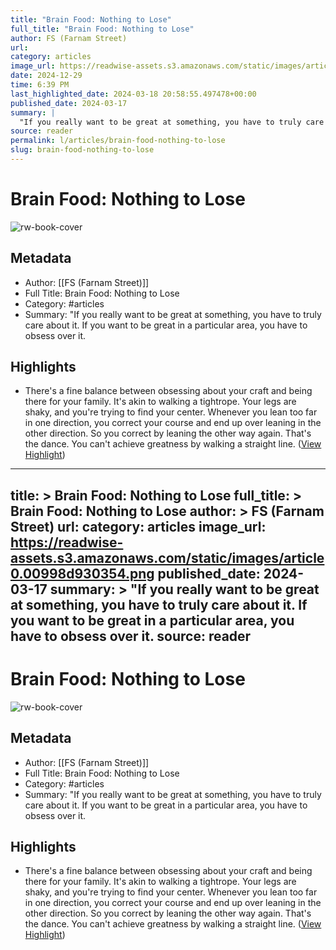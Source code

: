 ```yaml
---
title: "Brain Food: Nothing to Lose"
full_title: "Brain Food: Nothing to Lose"
author: FS (Farnam Street)
url: 
category: articles
image_url: https://readwise-assets.s3.amazonaws.com/static/images/article0.00998d930354.png
date: 2024-12-29
time: 6:39 PM
last_highlighted_date: 2024-03-18 20:58:55.497478+00:00
published_date: 2024-03-17
summary: |
  "If you really want to be great at something, you have to truly care about it. If you want to be great in a particular area, you have to obsess over it.
source: reader
permalink: l/articles/brain-food-nothing-to-lose
slug: brain-food-nothing-to-lose
---
```

# Brain Food: Nothing to Lose

![rw-book-cover](https://readwise-assets.s3.amazonaws.com/static/images/article0.00998d930354.png)

## Metadata
- Author: [[FS (Farnam Street)]]
- Full Title: Brain Food: Nothing to Lose
- Category: #articles
- Summary: "If you really want to be great at something, you have to truly care about it. If you want to be great in a particular area, you have to obsess over it.

## Highlights
- There's a fine balance between obsessing about your craft and being there for your family. It's akin to walking a tightrope. Your legs are shaky, and you're trying to find your center. Whenever you lean too far in one direction, you correct your course and end up over leaning in the other direction. So you correct by leaning the other way again. That's the dance. You can't achieve greatness by walking a straight line. ([View Highlight](https://read.readwise.io/read/01hs9nranrq840b3rvqw27wzas))


---
title: >
  Brain Food: Nothing to Lose
full_title: >
  Brain Food: Nothing to Lose
author: >
  FS (Farnam Street)
url: 
category: articles
image_url: https://readwise-assets.s3.amazonaws.com/static/images/article0.00998d930354.png
published_date: 2024-03-17
summary: >
  "If you really want to be great at something, you have to truly care about it. If you want to be great in a particular area, you have to obsess over it.
source: reader
---
# Brain Food: Nothing to Lose

![rw-book-cover](https://readwise-assets.s3.amazonaws.com/static/images/article0.00998d930354.png)

## Metadata
- Author: [[FS (Farnam Street)]]
- Full Title: Brain Food: Nothing to Lose
- Category: #articles
- Summary: "If you really want to be great at something, you have to truly care about it. If you want to be great in a particular area, you have to obsess over it.

## Highlights
- There's a fine balance between obsessing about your craft and being there for your family. It's akin to walking a tightrope. Your legs are shaky, and you're trying to find your center. Whenever you lean too far in one direction, you correct your course and end up over leaning in the other direction. So you correct by leaning the other way again. That's the dance. You can't achieve greatness by walking a straight line. ([View Highlight](https://read.readwise.io/read/01hs9nranrq840b3rvqw27wzas))


